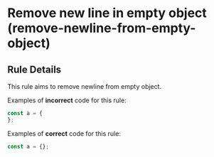 # Remove new line in empty object (remove-newline-from-empty-object)

## Rule Details

This rule aims to remove newline from empty object.

Examples of **incorrect** code for this rule:

```js
const a = {
};
```

Examples of **correct** code for this rule:

```js
const a = {};
```
